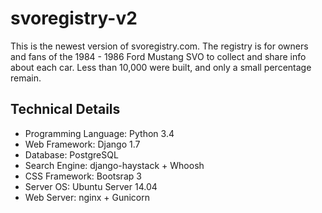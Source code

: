 svoregistry-v2
==============
This is the newest version of svoregistry.com. The registry is for owners and fans of the 1984 - 1986 Ford Mustang SVO to collect and share info about each car. Less than 10,000 were built, and only a small percentage remain.

Technical Details
-----------------
* Programming Language: Python 3.4
* Web Framework: Django 1.7
* Database: PostgreSQL
* Search Engine: django-haystack + Whoosh
* CSS Framework: Bootsrap 3
* Server OS: Ubuntu Server 14.04
* Web Server: nginx + Gunicorn
